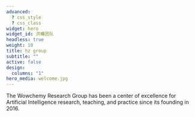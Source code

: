 ```yaml
---
advanced:
  ? css_style
  ? css_class
widget: hero
widget_id: 洪榛团队
headless: true
weight: 10
title: hz group
subtitle: ""
active: false
design:
  columns: "1"
hero_media: welcome.jpg
---
```


The Wowchemy Research Group has been a center of excellence for Artificial Intelligence research, teaching, and practice since its founding in 2016.
